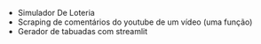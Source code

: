 - Simulador De Loteria
- Scraping de comentários do youtube de um vídeo (uma função)
- Gerador de tabuadas com streamlit
